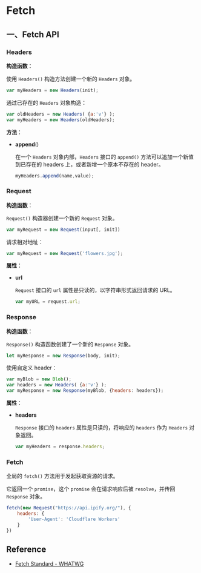 # Fetch

## 一、Fetch API

### Headers

**构造函数**：

使用 `Headers()` 构造方法创建一个新的 `Headers` 对象。

```javascript
var myHeaders = new Headers(init);
```

通过已存在的 `Headers` 对象构造：

```javascript
var oldHeaders = new Headers( {a:'v'} );
var myHeaders = new Headers(oldHeaders);
```

**方法**：

- **append**()

  在一个 `Headers` 对象内部，`Headers` 接口的 `append()` 方法可以追加一个新值到已存在的 headers 上，或者新增一个原本不存在的 header。
  
  ```javascript
  myHeaders.append(name,value);
  ```

### Request

**构造函数**：

`Request()` 构造器创建一个新的 `Request` 对象。

```javascript
var myRequest = new Request(input[, init])
```

请求相对地址：

```javascript
var myRequest = new Request('flowers.jpg');
```

**属性**：

- **url**

  `Request` 接口的 `url` 属性是只读的，以字符串形式返回请求的 URL。
  
  ```javascript
  var myURL = request.url;
  ```

### Response

**构造函数**：

`Response()` 构造函数创建了一个新的 `Response` 对象。

```javascript
let myResponse = new Response(body, init);
```

使用自定义 header：

```javascript
var myBlob = new Blob();
var headers = new Headers( {a:'v'} );
var myResponse = new Response(myBlob, {headers: headers});
```

**属性**：

- **headers**

  `Response` 接口的 `headers` 属性是只读的，将响应的 `headers` 作为 `Headers` 对象返回。
  
  ```javascript
  var myHeaders = response.headers;
  ```

### Fetch

全局的 `fetch()` 方法用于发起获取资源的请求。

它返回一个 `promise`，这个 `promise` 会在请求响应后被 `resolve`，并传回 `Response` 对象。

```javascript
fetch(new Request("https://api.ipify.org/"), {
    headers: {
        'User-Agent': 'Cloudflare Workers'
    }
})
```

## Reference

- [Fetch Standard - WHATWG](https://fetch.spec.whatwg.org/)

